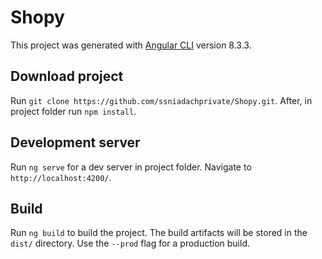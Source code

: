 # Shopy

This project was generated with [Angular CLI](https://github.com/angular/angular-cli) version 8.3.3.

## Download project

Run `git clone https://github.com/ssniadachprivate/Shopy.git`. After, in project folder run `npm install`.

## Development server

Run `ng serve` for a dev server in project folder. Navigate to `http://localhost:4200/`. 

## Build

Run `ng build` to build the project. The build artifacts will be stored in the `dist/` directory. Use the `--prod` flag for a production build.
